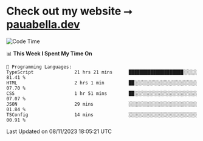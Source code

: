 # Check out my website ⭢ [pauabella.dev](https://pauabella.dev)

<!--START_SECTION:waka-->
![Code Time](http://img.shields.io/badge/Code%20Time-2%2C655%20hrs%2040%20mins-blue)

📊 **This Week I Spent My Time On** 

```text
💬 Programming Languages: 
TypeScript               21 hrs 21 mins      ████████████████████░░░░░   81.41 % 
HTML                     2 hrs 1 min         ██░░░░░░░░░░░░░░░░░░░░░░░   07.70 % 
CSS                      1 hr 51 mins        ██░░░░░░░░░░░░░░░░░░░░░░░   07.07 % 
JSON                     29 mins             ░░░░░░░░░░░░░░░░░░░░░░░░░   01.84 % 
TSConfig                 14 mins             ░░░░░░░░░░░░░░░░░░░░░░░░░   00.91 % 
```


 Last Updated on 08/11/2023 18:05:21 UTC
<!--END_SECTION:waka-->
